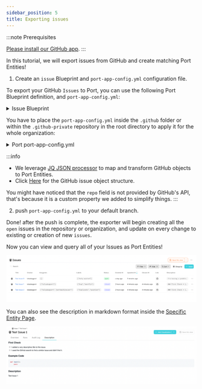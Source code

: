 ```yaml
---
sidebar_position: 5
title: Exporting issues
---
```


:::note Prerequisites

[Please install our GitHub app](./installation).
:::

In this tutorial, we will export issues from GitHub and create matching Port Entities!

1. Create an `issue` Blueprint and `port-app-config.yml` configuration file.

To export your GitHub `Issues` to Port, you can use the following Port Blueprint definition, and `port-app-config.yml`:

<details>
<summary> Issue Blueprint </summary>

```json showLineNumbers
{
  "identifier": "issue",
  "title": "Issue",
  "icon": "Github",
  "schema": {
    "properties": {
      "creator": {
        "title": "Creator",
        "type": "string"
      },
      "assignees": {
        "title": "Assignees",
        "type": "array"
      },
      "labels": {
        "title": "Labels",
        "type": "array"
      },
      "status": {
        "title": "Status",
        "type": "string",
        "enum": ["open", "closed"],
        "enumColors": {
          "open": "green",
          "closed": "purple"
        }
      },
      "createdAt": {
        "title": "Created At",
        "type": "string",
        "format": "date-time"
      },
      "closedAt": {
        "title": "Closed At",
        "type": "string",
        "format": "date-time"
      },
      "updatedAt": {
        "title": "Updated At",
        "type": "string",
        "format": "date-time"
      },
      "description": {
        "title": "Description",
        "type": "string",
        "format": "markdown"
      },
      "issueNumber": {
        "title": "Issue Number",
        "type": "number"
      },
      "link": {
        "title": "Link",
        "type": "string",
        "format": "url"
      }
    },
    "required": []
  },
  "mirrorProperties": {},
  "calculationProperties": {},
  "relations": {}
}
```

</details>

You have to place the `port-app-config.yml` inside the `.github` folder or within the `.github-private` repository in the root directory to apply it for the whole organization:

<details>

<summary> Port port-app-config.yml </summary>

```yaml showLineNumbers
resources:
  - kind: issue
    selector:
      query: ".pull_request == null"
    port:
      entity:
        mappings:
          identifier: ".repo + (.id|tostring)"
          title: ".title"
          blueprint: '"issue"'
          properties:
            creator: ".user.login"
            assignees: "[.assignees[].login]"
            labels: "[.labels[].name]"
            status: ".state" # open, closed
            createdAt: ".created_at"
            closedAt: ".closed_at"
            updatedAt: ".updated_at"
            description: ".body"
            issueNumber: ".number"
            link: ".html_url"
```

</details>

:::info

- We leverage [JQ JSON processor](https://stedolan.github.io/jq/manual/) to map and transform GitHub objects to Port Entities.
- Click [Here](https://docs.github.com/en/rest/issues/issues?apiVersion=2022-11-28#get-an-issue) for the GitHub issue object structure.

You might have noticed that the `repo` field is not provided by GitHub's API, that's because it is a custom property we added to simplify things.
:::

2. push `port-app-config.yml` to your default branch.

Done! after the push is complete, the exporter will begin creating all the `open` issues in the repository or organization, and update on every change to existing or creation of new `issues`.

Now you can view and query all of your Issues as Port Entities!

![Developer Portal GitHub Issues](../../../static/img/integrations/github-app/GitHubIssues.png)

You can also see the description in markdown format inside the [Specific Entity Page](../../software-catalog/entity/entity.md#entity-page).

![Developer Portal GitHub Issue Description](../../../static/img/integrations/github-app/IssueDescription.png)
